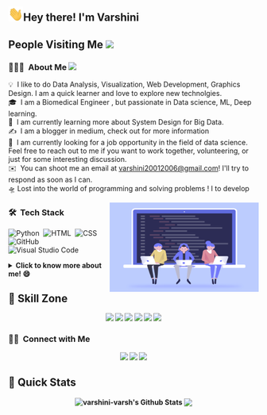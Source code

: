 ##  <img src="https://raw.githubusercontent.com/ABSphreak/ABSphreak/master/gifs/Hi.gif" width="30px">Hey there! I'm Varshini

## People Visiting Me ![](https://komarev.com/ghpvc/?username=varshini-varsh)<br/>


### 👨🏻‍💻 &nbsp;About Me <img src="https://media.giphy.com/media/VgCDAzcKvsR6OM0uWg/giphy.gif" width="50">
💡 &nbsp;I like to do Data Analysis, Visualization, Web Development, Graphics Design. I am a quick learner and love to explore new technolgies.\
🎓 &nbsp;I am a Biomedical Engineer , but passionate in Data science, ML, Deep learning.\
🌱 &nbsp;I am currently learning more about System Design for Big Data.\
✍️ &nbsp;I am a blogger in medium, check out for more information \
💬 &nbsp;I am currently looking for a job opportunity in the field of data science. Feel free to reach out to me if you want to work together, volunteering, or just for some interesting discussion.\
✉️ &nbsp;You can shoot me an email at varshini20012006@gmail.com! I'll try to respond as soon as I can.\
🛸 Lost into the world of programming and solving problems !
I​ to develop 

<img alt="Night Coding" src="https://raw.githubusercontent.com/shweta-yadav15/shweta-yadav15/master/Coding.gif" align="right" width="300" height="180"/>

### 🛠 &nbsp;Tech Stack

![Python](https://img.shields.io/badge/-Python-333333?style=flat&logo=python)&nbsp;
![HTML](https://img.shields.io/badge/-HTML-333333?style=flat&logo=HTML5)&nbsp;
![CSS](https://img.shields.io/badge/-CSS-333333?style=flat&logo=CSS3&logoColor=1572B6)&nbsp;
![GitHub](https://img.shields.io/badge/-GitHub-333333?style=flat&logo=github)&nbsp;
![Visual Studio Code](https://img.shields.io/badge/-Visual%20Studio%20Code-333333?style=flat&logo=visual-studio-code&logoColor=007ACC)&nbsp;

<details>
  <summary><b>Click to know more about me! 😄 <b></summary>

## ⚡️ A Few Quick Facts

- 🔭 I’m currently working on something special!
- 🤖 I’m currently actively learning ML and NLP
- 📊📐✔️ Learning more math <img width="490" height="270" src="https://media.giphy.com/media/9B8wYztAoe1zO/source.gif" align=right>
- <img src="https://media.giphy.com/media/WUlplcMpOCEmTGBtBW/giphy.gif" width="30">  I enjoy working on
  - 📊 Machine Learning & Data Science
  - 🔤 Natural Language Processing
  - 🖼 Computer Vision
  - 🤖 Graphics Design
  - ♾️ Literally any tech
- 📝 I write technical blogs.
</details>



##  🤹 Skill Zone
<p align="center">
<img src="https://img.shields.io/badge/TensorFlow%20-%23FF6F00.svg?&style=for-the-badge&logo=TensorFlow&logoColor=white" /> <img src="https://img.shields.io/badge/PyTorch-black?&style=for-the-badge&logo=pytorch&logoColor=red"/> <img src="https://img.shields.io/badge/Keras%20-%23D00000.svg?&style=for-the-badge&logo=Keras&logoColor=white"/> <img src="https://img.shields.io/badge/Numpy-013220?&style=for-the-badge&logo=numpy"/> <img src="https://img.shields.io/badge/Pandas-130654?&style=for-the-badge&logo=pandas"/> <img src="https://img.shields.io/badge/Scikit--Learn-grey?&style=for-the-badge&logo=scikit-learn"/> 
</p>


### 🤝🏻 &nbsp;Connect with Me

<p align="center">
<a href="https://varshini-varsh.github.io/"><img src="https://img.shields.io/badge/-Project portfolio-red"/></a>
<a href="https://www.linkedin.com/in/varshini-s-665817193/"><img src="https://img.shields.io/badge/-varshini-s?style=flat-square&logo=Linkedin&logoColor=white"/></a>
<a href="mailto:varshini20012006@gmail.com"><img src="https://img.shields.io/badge/-Email me-D14836?style=flat-square&logo=Gmail&logoColor=white"/></a>
</p>


## 🚀 Quick Stats
<p align="center">
<img align="center" src="https://github-readme-stats.vercel.app/api?username=varshini-varsh&show_icons=true&line_height=21&count_private=true&theme=dracula" alt="varshini-varsh's Github Stats" />
<img align="center" src="https://github-readme-stats.vercel.app/api/top-langs/?username=varshini-varsh&langs_count=6&hide=matlab&count_private=true&theme=nightowl" />
</p>
